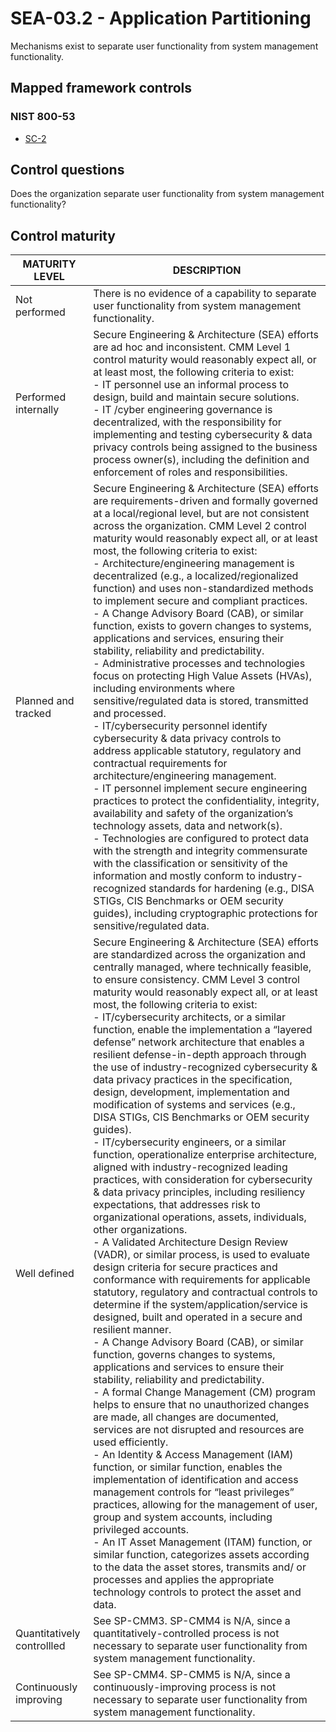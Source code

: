 # SEA-03.2 - Application Partitioning
Mechanisms exist to separate user functionality from system management functionality. 
## Mapped framework controls
### NIST 800-53
- [SC-2](../nist80053/sc-2.md)
## Control questions
Does the organization separate user functionality from system management functionality? 
## Control maturity
|       MATURITY LEVEL       |                                                                                                                                                                                                                                                                                                                                                                                                                                                                                                                                                                                                                                                                                                                                                                                                                                                                                                                                                                                                                                                                                                                                                        DESCRIPTION                                                                                                                                                                                                                                                                                                                                                                                                                                                                                                                                                                                                                                                                                                                                                                                                                                                                                                                                                                                                                                                                                                                                                         |
|----------------------------|----------------------------------------------------------------------------------------------------------------------------------------------------------------------------------------------------------------------------------------------------------------------------------------------------------------------------------------------------------------------------------------------------------------------------------------------------------------------------------------------------------------------------------------------------------------------------------------------------------------------------------------------------------------------------------------------------------------------------------------------------------------------------------------------------------------------------------------------------------------------------------------------------------------------------------------------------------------------------------------------------------------------------------------------------------------------------------------------------------------------------------------------------------------------------------------------------------------------------------------------------------------------------------------------------------------------------------------------------------------------------------------------------------------------------------------------------------------------------------------------------------------------------------------------------------------------------------------------------------------------------------------------------------------------------------------------------------------------------------------------------------------------------------------------------------------------------------------------------------------------------------------------------------------------------------------------------------------------------------------------------------------------------------------------------------------------------------------------------------------------------------------------------------------------------------------------------------------------------------------------------------------------------------------------------------------------------|
| Not performed              | There is no evidence of a capability to separate user functionality from system management functionality.                                                                                                                                                                                                                                                                                                                                                                                                                                                                                                                                                                                                                                                                                                                                                                                                                                                                                                                                                                                                                                                                                                                                                                                                                                                                                                                                                                                                                                                                                                                                                                                                                                                                                                                                                                                                                                                                                                                                                                                                                                                                                                                                                                                                                  |
| Performed internally       | Secure Engineering & Architecture (SEA) efforts are ad hoc and inconsistent. CMM Level 1 control maturity would reasonably expect all, or at least most, the following criteria to exist:<br>- IT personnel use an informal process to design, build and maintain secure solutions. <br>- IT /cyber engineering governance is decentralized, with the responsibility for implementing and testing cybersecurity & data privacy controls being assigned to the business process owner(s), including the definition and enforcement of roles and responsibilities.                                                                                                                                                                                                                                                                                                                                                                                                                                                                                                                                                                                                                                                                                                                                                                                                                                                                                                                                                                                                                                                                                                                                                                                                                                                                                                                                                                                                                                                                                                                                                                                                                                                                                                                                                           |
| Planned and tracked        | Secure Engineering & Architecture (SEA) efforts are requirements-driven and formally governed at a local/regional level, but are not consistent across the organization. CMM Level 2 control maturity would reasonably expect all, or at least most, the following criteria to exist:<br>- Architecture/engineering management is decentralized (e.g., a localized/regionalized function) and uses non-standardized methods to implement secure and compliant practices.<br>- A Change Advisory Board (CAB), or similar function, exists to govern changes to systems, applications and services, ensuring their stability, reliability and predictability. <br>- Administrative processes and technologies focus on protecting High Value Assets (HVAs), including environments where sensitive/regulated data is stored, transmitted and processed.<br>- IT/cybersecurity personnel identify cybersecurity & data privacy controls to address applicable statutory, regulatory and contractual requirements for architecture/engineering management. <br>- IT personnel implement secure engineering practices to protect the confidentiality, integrity, availability and safety of the organization’s technology assets, data and network(s).<br>- Technologies are configured to protect data with the strength and integrity commensurate with the classification or sensitivity of the information and mostly conform to industry-recognized standards for hardening (e.g., DISA STIGs, CIS Benchmarks or OEM security guides), including cryptographic protections for sensitive/regulated data.                                                                                                                                                                                                                                                                                                                                                                                                                                                                                                                                                                                                                                                                                                                   |
| Well defined               | Secure Engineering & Architecture (SEA) efforts are standardized across the organization and centrally managed, where technically feasible, to ensure consistency. CMM Level 3 control maturity would reasonably expect all, or at least most, the following criteria to exist:<br>- IT/cybersecurity architects, or a similar function, enable the implementation a “layered defense” network architecture that enables a resilient defense-in-depth approach through the use of industry-recognized cybersecurity & data privacy practices in the specification, design, development, implementation and modification of systems and services (e.g., DISA STIGs, CIS Benchmarks or OEM security guides).<br>- IT/cybersecurity engineers, or a similar function, operationalize enterprise architecture, aligned with industry-recognized leading practices, with consideration for cybersecurity & data privacy principles, including resiliency expectations, that addresses risk to organizational operations, assets, individuals, other organizations. <br>- A Validated Architecture Design Review (VADR), or similar process, is used to evaluate design criteria for secure practices and conformance with requirements for applicable statutory, regulatory and contractual controls to determine if the system/application/service is designed, built and operated in a secure and resilient manner. <br>- A Change Advisory Board (CAB), or similar function, governs changes to systems, applications and services to ensure their stability, reliability and predictability. <br>- A formal Change Management (CM) program helps to ensure that no unauthorized changes are made, all changes are documented, services are not disrupted and resources are used efficiently.<br>- An Identity & Access Management (IAM) function, or similar function, enables the implementation of identification and access management controls for “least privileges” practices, allowing for the management of user, group and system accounts, including privileged accounts.<br>- An IT Asset Management (ITAM) function, or similar function, categorizes assets according to the data the asset stores, transmits and/ or processes and applies the appropriate technology controls to protect the asset and data. |
| Quantitatively controllled | See SP-CMM3. SP-CMM4 is N/A, since a quantitatively-controlled process is not necessary to separate user functionality from system management functionality.                                                                                                                                                                                                                                                                                                                                                                                                                                                                                                                                                                                                                                                                                                                                                                                                                                                                                                                                                                                                                                                                                                                                                                                                                                                                                                                                                                                                                                                                                                                                                                                                                                                                                                                                                                                                                                                                                                                                                                                                                                                                                                                                                               |
| Continuously improving     | See SP-CMM4. SP-CMM5 is N/A, since a continuously-improving process is not necessary to separate user functionality from system management functionality.                                                                                                                                                                                                                                                                                                                                                                                                                                                                                                                                                                                                                                                                                                                                                                                                                                                                                                                                                                                                                                                                                                                                                                                                                                                                                                                                                                                                                                                                                                                                                                                                                                                                                                                                                                                                                                                                                                                                                                                                                                                                                                                                                                  |
